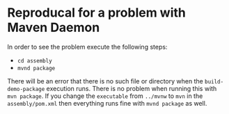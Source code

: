 # Reproducal for a problem with Maven Daemon

In order to see the problem execute the following steps:

* `cd assembly`
* `mvnd package`

There will be an error that there is no such file or directory when the `build-demo-package` execution runs.
There is no problem when running this with `mvn package`.
If you change the `executable` from `../mvnw` to `mvn` in the `assembly/pom.xml` then everything runs fine with `mvnd package` as well.
